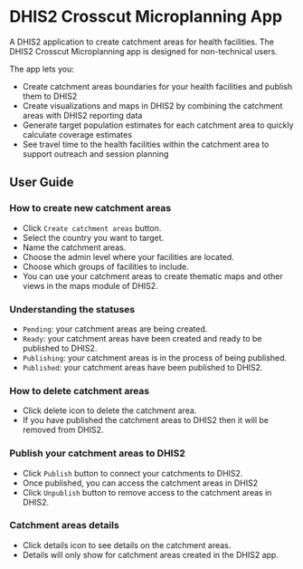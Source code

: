 # DHIS2 Crosscut Microplanning App

A DHIS2 application to create catchment areas for health facilities. The DHIS2 Crosscut Microplanning app is designed for non-technical users. 

The app lets you:

- Create catchment areas boundaries for your health facilities and publish them to DHIS2
- Create visualizations and maps in DHIS2 by combining the catchment areas with DHIS2 reporting data
- Generate target population estimates for each catchment area to quickly calculate coverage estimates
- See travel time to the health facilities within the catchment area to support outreach and session planning

## User Guide

### How to create new catchment areas

- Click `Create catchment areas` button.
- Select the country you want to target.
- Name the catchment areas.
- Choose the admin level where your facilities are located.
- Choose which groups of facilities to include.
- You can use your catchment areas to create thematic maps and other views in the maps module of DHIS2.

### Understanding the statuses

- `Pending`: your catchment areas are being created.
- `Ready`: your catchment areas have been created and ready to be published to DHIS2.
- `Publishing`: your catchment areas is in the process of being published.
- `Published`: your catchment areas have been published to DHIS2.

### How to delete catchment areas

- Click delete icon to delete the catchment area.
- If you have published the catchment areas to DHIS2 then it will be removed from DHIS2.

### Publish your catchment areas to DHIS2

- Click `Publish` button to connect your catchments to DHIS2.
- Once published, you can access the catchment areas in DHIS2
- Click `Unpublish` button to remove access to the catchment areas in DHIS2.

### Catchment areas details

- Click details icon to see details on the catchment areas.
- Details will only show for catchment areas created in the DHIS2 app.
